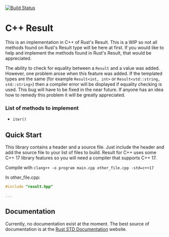 [![Build Status](https://api.cirrus-ci.com/github/Noah11012/result-for-cpp.svg)](https://cirrus-ci.com/github/Noah11012/result-for-cpp)

# C++ Result
This is an implementation in C++ of Rust's Result. This is a WIP so not all methods found on Rust's Result type will be here at first. If you would like to help and implement the methods found in Rust's Result, that would be appreciated.

The ability to check for equality between a `Result` and a value was added. However, one problem
arose when this feature was added. If the templated types are the same
(for example `Result<int, int>` or `Result<std::string, std::string>`) then a compiler
error will be displayed if equality checking is used. This bug will have to be fixed in the near future. If anyone has an idea how to remedy this problem it will be greatly appreciated.

### List of methods to implement
* `iter()`


## Quick Start
This library contains a header and a source file. Just include the header and add the source file to your list of files to build. Result for C++ uses some C++ 17 library features so you will need a compiler that supports C++ 17.

Compile with `clang++ -o program main.cpp other_file.cpp -std=c++17`

In other_file.cpp:

```cpp
#include "result.hpp"

...
```

## Documentation
Currently, no documentation exist at the moment. The best source of documentation is at the [Rust STD Documentation](https://doc.rust-lang.org/std/result/enum.Result.html) website.
